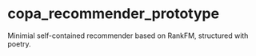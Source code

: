 # copa_recommender_prototype
Minimial self-contained recommender based on RankFM, structured with poetry. 
